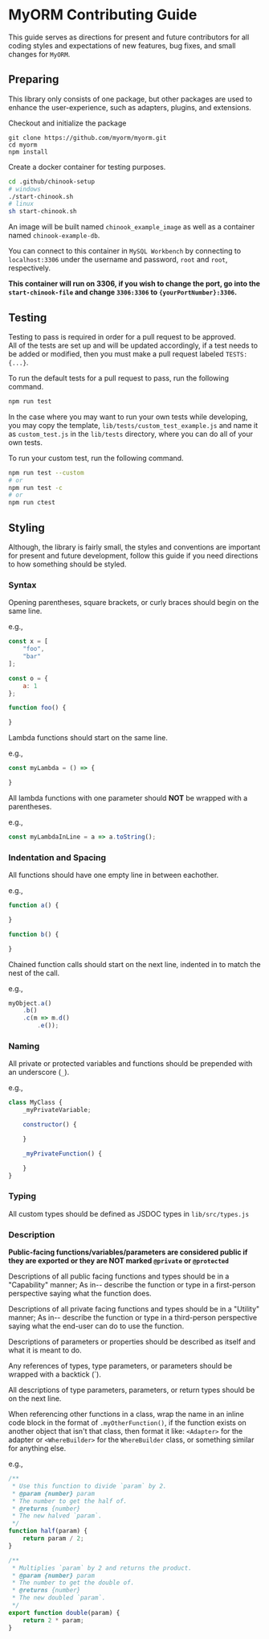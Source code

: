 # MyORM Contributing Guide

This guide serves as directions for present and future contributors for all coding styles and expectations of new features, bug fixes, and small changes for `MyORM`.

## Preparing

This library only consists of one package, but other packages are used to enhance the user-experience, such as adapters, plugins, and extensions.  

Checkout and initialize the package

```
git clone https://github.com/myorm/myorm.git
cd myorm
npm install
```

Create a docker container for testing purposes.  

```bash
cd .github/chinook-setup
# windows
./start-chinook.sh
# linux
sh start-chinook.sh
```

An image will be built named `chinook_example_image` as well as a container named `chinook-example-db`.  

You can connect to this container in `MySQL Workbench` by connecting to `localhost:3306` under the username and password, `root` and `root`, respectively.

__This container will run on 3306, if you wish to change the port, go into the `start-chinook-file` and change `3306:3306` to `{yourPortNumber}:3306`.__  

## Testing

Testing to pass is required in order for a pull request to be approved.  
All of the tests are set up and will be updated accordingly, if a test needs to be added or modified, then you must make a pull request labeled `TESTS: {...}`.  

To run the default tests for a pull request to pass, run the following command.

```bash
npm run test
```

In the case where you may want to run your own tests while developing, you may copy the template, `lib/tests/custom_test_example.js` and name it as `custom_test.js` in the `lib/tests` directory, where you can do all of your own tests.  

To run your custom test, run the following command.

```bash
npm run test --custom
# or
npm run test -c
# or
npm run ctest
```

## Styling

Although, the library is fairly small, the styles and conventions are important for present and future development, follow this guide if you need directions to how something should be styled.  

### Syntax

Opening parentheses, square brackets, or curly braces should begin on the same line.

e.g.,

```js
const x = [
    "foo",
    "bar"
];

const o = {
    a: 1
};

function foo() {

}
```

Lambda functions should start on the same line.  

e.g.,

```js
const myLambda = () => {

}
```

All lambda functions with one parameter should __NOT__ be wrapped with a parentheses.

e.g.,

```js
const myLambdaInLine = a => a.toString();
```

### Indentation and Spacing

All functions should have one empty line in between eachother.  

e.g.,

```js
function a() {

}

function b() {

}
```

Chained function calls should start on the next line, indented in to match the nest of the call.

e.g.,

```js
myObject.a()
    .b()
    .c(m => m.d()
        .e());
```

### Naming

All private or protected variables and functions should be prepended with an underscore (`_`).

e.g.,

```js
class MyClass {
    _myPrivateVariable;

    constructor() {

    }

    _myPrivateFunction() {

    }
}
```

### Typing

All custom types should be defined as JSDOC types in `lib/src/types.js` 

### Description

__Public-facing functions/variables/parameters are considered public if they are exported or they are NOT marked `@private` or `@protected`__

Descriptions of all public facing functions and types should be in a "Capability" manner; As in-- describe the function or type in a first-person perspective saying what the function does.

Descriptions of all private facing functions and types should be in a "Utility" manner; As in-- describe the function or type in a third-person perspective saying what the end-user can do to use the function.

Descriptions of parameters or properties should be described as itself and what it is meant to do.  

Any references of types, type parameters, or parameters should be wrapped with a backtick (\`).  

All descriptions of type parameters, parameters, or return types should be on the next line.  

When referencing other functions in a class, wrap the name in an inline code block in the format of `.myOtherFunction()`, if the function exists on another object that isn't that class, then format it like: `<Adapter>` for the adapter or `<WhereBuilder>` for the `WhereBuilder` class, or something similar for anything else.

e.g.,

```js
/**
 * Use this function to divide `param` by 2.
 * @param {number} param 
 * The number to get the half of.
 * @returns {number} 
 * The new halved `param`.
 */
function half(param) {
    return param / 2;
}

/**
 * Multiplies `param` by 2 and returns the product.
 * @param {number} param
 * The number to get the double of.
 * @returns {number}
 * The new doubled `param`.
 */
export function double(param) {
    return 2 * param;
}
```